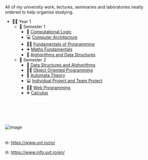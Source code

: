 All of my university work, lectures, seminaries and laboratories neatly ordered to help organise studying.

- 👨‍🎓 Year 1
  - 📂 Semester 1
    - 🧮 [Computational Logic](First%20year/First%20Semester/Computational%20Logic)
    - 💻 [Computer Architecture](First%20year/First%20Semester/Computer%20Architecture)
    - 👨‍💻 [Fundamentals of Programming](First%20year/First%20Semester/Fundamentals%20of%20Programming)
    - ➕ [Maths Fundamentals](First%20year/First%20Semester/Maths%20Fundamentals)
    - 📂 [Alghorithms and Data Structures](First%20year/First%20Semester/Alghorithms%20and%20Data%20Structures)
  - 📂 Semester 2
    - 📂 [Data Structures and Alghorithms](First%20year/Second%20semester/DSA)
    - 👨‍💻 [Object Oriented Programming](First%20year/Second%20semester/Object%20Oriented%20Programming)
    - 📝 [Automata Theory](First%20year/Second%20semester/Automata%20Theory)
    - 💻 [Individual Project and Team Project](First%20year/Second%20semester/Individual%20Project%20and%20Team%20Project)
    - 👨‍💻 [Web Programming](https://github.com/Emanuel181/UVT-FMI-Computer_Science/tree/master/First%20year/Second%20semester/Web%20Programming)
    - ➕ [Calculus](First%20year/Second%20semester/Calculus)
<br>
<br>
<br>
<br>

![image](https://user-images.githubusercontent.com/92999481/169172665-3f6d4261-fbe1-49f9-a9a7-93ffd468e8a4.png)
<br>
<br>
<br>
🌐: https://www.uvt.ro/ro/

🌐: https://www.info.uvt.ro/en/
